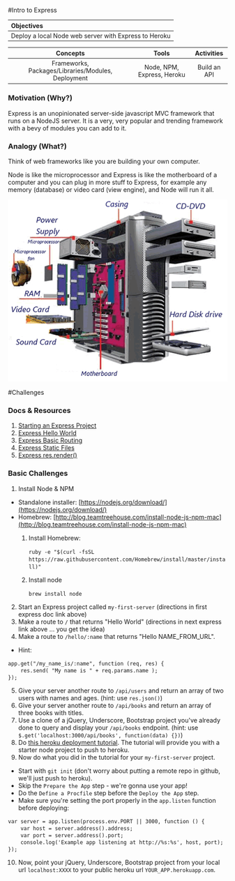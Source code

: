 #Intro to Express

| Objectives |
| :--- |
| Deploy a local Node web server with Express to Heroku |

| Concepts | Tools | Activities |
| :---: | :---: | :---: |
| Frameworks, Packages/Libraries/Modules, Deployment | Node, NPM, Express, Heroku | Build an API |

### Motivation (Why?)

Express is an unopinionated server-side javascript MVC framework that runs on a NodeJS server. It is a very, very popular and trending framework with a bevy of modules you can add to it.

### Analogy (What?)

Think of web frameworks like you are building your own computer.

Node is like the microprocessor and Express is like the motherboard of a computer and you can plug in more stuff to Express, for example any memory (database) or video card (view engine), and Node will run it all.

![computer](computer.png)

#Challenges

### Docs & Resources

1. [Starting an Express Project](http://expressjs.com/starter/installing.html)
2. [Express Hello World](http://expressjs.com/starter/hello-world.html)
3. [Express Basic Routing](http://expressjs.com/starter/basic-routing.html)
4. [Express Static Files](http://expressjs.com/starter/static-files.html)
5. [Express res.render()](http://expressjs.com/4x/api.html#res.render)

### Basic Challenges

1. Install Node & NPM
  * Standalone installer: [https://nodejs.org/download/](https://nodejs.org/download/)
  * Homebrew: [http://blog.teamtreehouse.com/install-node-js-npm-mac](http://blog.teamtreehouse.com/install-node-js-npm-mac)
    1. Install Homebrew:

        `ruby -e "$(curl -fsSL https://raw.githubusercontent.com/Homebrew/install/master/install)"`

    2. Install node

        `brew install node`

2. Start an Express project called ```my-first-server``` (directions in first express doc link above)
3. Make a route to ```/``` that returns "Hello World" (directions in next express link above ... you get the idea)
4. Make a route to ```/hello/:name``` that returns "Hello NAME_FROM_URL".
  * Hint:
  ```
  app.get("/my_name_is/:name", function (req, res) {
      res.send( "My name is " + req.params.name );
  });
  ```
5. Give your server another route to ```/api/users``` and return an array of two users with names and ages. (hint: use ```res.json()```)
6. Give your server another route to ```/api/books``` and return an array of three books with titles.
7. Use a clone of a jQuery, Underscore, Bootstrap project you've already done to query and display your ```/api/books``` endpoint. (hint: use ```$.get('localhost:3000/api/books', function(data) {})```)
8. Do [this heroku deployment tutorial](https://devcenter.heroku.com/articles/getting-started-with-nodejs#introduction). The tutorial will provide you with a starter node project to push to heroku.
9. Now do what you did in the tutorial for your ```my-first-server``` project.
  * Start with ```git init``` (don't worry about putting a remote repo in github, we'll just push to heroku).
  * Skip the ```Prepare the App``` step - we're gonna use your app!
  * Do the ```Define a Procfile``` step before the ```Deploy the App``` step.
  * Make sure you're setting the port properly in the ```app.listen``` function before deploying:
  ```
  var server = app.listen(process.env.PORT || 3000, function () {
      var host = server.address().address;
      var port = server.address().port;
      console.log('Example app listening at http://%s:%s', host, port);
  });
  ```
10. Now, point your jQuery, Underscore, Bootstrap project from your local url ```localhost:XXXX``` to your public heroku url ```YOUR_APP.herokuapp.com```.
